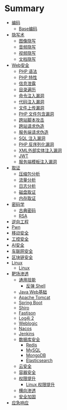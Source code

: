 # Summary

- [编码](encodings/README.md)
  - [Base编码](encodings/base.md)
- [隐写术](stego/README.md)
  - [图像隐写](stego/image.md)
  - [音频隐写](stego/audio.md)
  - [视频隐写](stego/video.md)
  - [文档隐写](stego/document.md)
- [Web安全](web/README.md)
  - [PHP 语法](web/php.md)
  - [PHP 特性](web/php-tricks.md)
  - [信息泄露](web/leak.md)
  - [目录遍历](web/directory-traversal.md)
  - [命令注入漏洞](web/command-injection.md)
  - [代码注入漏洞](web/code-injection.md)
  - [文件上传漏洞](web/file-upload.md)
  - [PHP 文件包含漏洞](web/php-file-inclusion.md)
  - [跨站脚本攻击](web/xss.md)
  - [跨站请求伪造](web/csrf.md)
  - [服务端请求伪造](web/ssrf.md)
  - [SQL 注入漏洞](web/sqli.md)
  - [PHP 反序列化漏洞](web/PHP.md)
  - [XML外部实体注入漏洞](web/xxe.md)
  - [JWT](web/jwt.md)
  - [服务端模板注入漏洞](web/ssti.md)
- [取证](forensic/README.md)
  - [压缩包分析]()
  - [流量分析]()
  - [日志分析](forensic/log.md)
  - [磁盘取证]()
  - [内存取证](forensic/memory.md)
- [密码学](crypto/README.md)
  - [古典密码](crypto/classical.md)
  - [RSA](crypto/RSA.md)
- [逆向工程](reverse/README.md)
- [Pwn]()
- [移动安全]()
- [工控安全]()
- [AI安全]()
- [车联网安全]()
- [区块链安全]()
- [Linux]()
  - [Linux](linux/linux.md)
- [靶场渗透](pentest/README.md)
  - [通用技能](pentest/generic-hacking.md)
    - [反弹 Shell](pentest/reverse-shells.md)
  - [Java Web基础](pentest/javaweb.md)
  - [Apache Tomcat](pentest/tomcat.md)
  - [Spring Boot](pentest/springboot.md)
  - [Shiro](pentest/shiro.md)
  - [Fastjson](pentest/fastjson.md)
  - [Log4j 2](pentest/log4j2.md)
  - [Weblogic](pentest/weblogic.md)
  - [Nacos](pentest/nacos.md)
  - [Jenkins](pentest/Jenkins.md)
  - [数据库安全](pentest/db.md)
    - [Redis](pentest/redis.md)
    - [MySQL](pentest/mysql.md)
    - [MongoDB](pentest/mongodb.md)
    - [Elasticsearch](pentest/elasticsearch.md)
  - [云安全](pentest/cloud.md)
  - [容器安全](pentest/container.md)
  - [权限提升]()
    - [Linux 权限提升](pentest/linux-privilege-escalation.md)
  - [横向渗透](pentest/pivoting.md)
  - [安全加固](pentest/hardening.md)
- [应急响应]()
